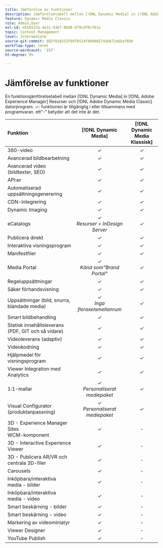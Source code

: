 ```yaml
---
title: Jämförelse av funktioner
description: Jämförelsetabell mellan [!DNL Dynamic Media] in [!DNL Adobe Experience Manager] Resurser och [!DNL Adobe Dynamic Media Classic] datorprogram.
feature: Dynamic Media Classic
role: Admin,User
exl-id: eb56533a-4e31-4367-8b68-879cd70c761e
topic: Content Management
level: Intermediate
source-git-commit: d82f816553f807b514f4690827dab672a6baf690
workflow-type: tm+mt
source-wordcount: '157'
ht-degree: 0%

---
```


# Jämförelse av funktioner

En funktionsjämförelsetabell mellan [!DNL Dynamic Media] in [!DNL Adobe Experience Manager] Resurser och [!DNL Adobe Dynamic Media Classic] datorprogram. ✓: funktionen är tillgänglig i eller tillsammans med programvaran. ett&quot;-&quot; betyder att det inte är det.

| Funktion | [!DNL Dynamic Media] | [!DNL Dynamic Media<br>Klassisk] |
| :--- | :---: | :---: |
| 360-video | ✓ | ✓ |
| Avancerad bildbearbetning | ✓ | ✓ |
| Avancerad video (bildtexter, SEO) | ✓ | ✓ |
| API:er | ✓ | ✓ |
| Automatiserad uppsättningsgenerering | ✓ | ✓ |
| CDN-integrering | ✓ | ✓ |
| Dynamic Imaging | ✓ | ✓ |
| eCatalogs | ✓<br>*Resurser + InDesign Server* | ✓ |
| Publicera direkt | ✓ | ✓ |
| Interaktiva visningsprogram | ✓ | ✓ |
| Manifestfiler | ✓ | ✓ |
| Media Portal | ✓<br>*Känd som&quot;Brand Portal&quot;* | ✓ |
| Regeluppsättningar | ✓ | ✓ |
| Säker förhandsvisning | ✓ | ✓ |
| Uppsättningar (bild, snurra, blandade media) | ✓<br>*Inga fleraxelsmellanrum* | ✓ |
| Smart bildbehandling | ✓ | ✓ |
| Statisk innehållsleverans<br>(PDF, GIT och så vidare) | ✓ | ✓ |
| Videoleverans (adaptiv) | ✓ | ✓ |
| Videokodning | ✓ | ✓ |
| Hjälpmedel för visningsprogram | ✓ | ✓ |
| Viewer Integration med Analytics | ✓ | ✓ |
| 1:1-mallar | ✓<br>*Personaliserat mediepaket* | ✓ |
| Visual Configurator<br>(produktanpassning) | ✓<br>*Personaliserat mediepaket* | ✓ |
| 3D - Experience Manager Sites<br>WCM-komponent | ✓ | - |
| 3D - Interactive Experience Viewer | ✓ | - |
| 3D - Publicera AR/VR och centrala 3D-filer | ✓ | - |
| Carousels | ✓ | - |
| Inköpbara/interaktiva media - bilder | ✓ | - |
| Inköpbara/interaktiva media - video | ✓ | - |
| Smart beskärning - bilder | ✓ | - |
| Smart beskärning - video | ✓ | - |
| Markering av videominiatyr | ✓ | - |
| Viewer Designer | ✓ | - |
| YouTube Publish | ✓ | - |
